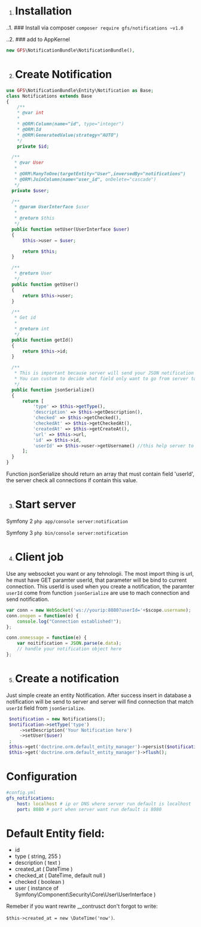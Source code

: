 1. # Installation
..1. ### Install via composer
`composer require gfs/notifications ~v1.0`

..2. ### add to AppKernel
```php
new GFS\NotificationBundle\NotificationBundle(),
```

2. # Create Notification
```php
use GFS\NotificationBundle\Entity\Notification as Base;
class Notifications extends Base
{
    /**
    * @var int
    *
    * @ORM\Column(name="id", type="integer")
    * @ORM\Id
    * @ORM\GeneratedValue(strategy="AUTO")
    */
    private $id;

  /**
   * @var User
   *
   * @ORM\ManyToOne(targetEntity="User",inversedBy="notifications")
   * @ORM\JoinColumn(name="user_id", onDelete="cascade")
   */
  private $user;

  /**
   * @param UserInterface $user
   *
   * @return $this
   */
  public function setUser(UserInterface $user)
  {
      $this->user = $user;

      return $this;
  }

  /**
   * @return User
   */
  public function getUser()
  {
      return $this->user;
  }

  /**
   * Get id
   *
   * @return int
   */
  public function getId()
  {
      return $this->id;
  }

  /**
   * This is important because server will send your JSON notification ( json_encode(your notification) ).
   * You can custom to decide what field only want to go from server to your client.
   */
  public function jsonSerialize()
  {
      return [
          'type' => $this->getType(),
          'description' => $this->getDescription(),
          'checked' => $this->getChecked(),
          'checkedAt' => $this->getCheckedAt(),
          'createdAt' => $this->getCreateAt(),
          'url' => $this->url,
          'id' => $this->id,
          'userId' => $this->user->getUsername() //this help server to identify if specific user is connected and send only to that user, you can use athor field for common notification, example group notifications.
      ];
  }
}
```

Function jsonSerialize should return an array that must contain field 'userId', the server check all connections if contain this value.

3. # Start server
Symfony 2 `php app/console server:notification`

Symfony 3 `php bin/console server:notification`

4. # Client job
Use any websocket you want or any tehnologii. The most import thing is url, he must have GET paramter userId, that parameter will be bind to current connection.
This userId is used when you create a notification, the paramter `userId` come from function `jsonSerialize` are use to mach connection and send notification.

```javascript
var conn = new WebSocket('ws://yourip:8080?userId='+$scope.username);
conn.onopen = function(e) {
    console.log("Connection established!");
};

conn.onmessage = function(e) {
    var noitification = JSON.parse(e.data);
    // handle your notification object here
};
```

5. # Create a notification
Just simple create an entity Notification. After success insert in database a notification will be send to server and server will find connection that match `userId` field from `jsonSerialize`.

```php
 $notification = new Notifications();
 $notification->setType('type')
     ->setDescription('Your Notification here')
     ->setUser($user)
 ;
 $this->get('doctrine.orm.default_entity_manager')->persist($notification);
 $this->get('doctrine.orm.default_entity_manager')->flush();
```
# Configuration
```yaml
#config.yml
gfs_notifications:
    host: localhost # ip or DNS where server run default is localhost
    port: 8080 # port when server want run default is 8080
```

# Default Entity field:
- id
- type ( string, 255 )
- description ( text )
- created_at ( DateTime )
- checked_at ( DateTime, default null )
- checked ( boolean )
- user ( instance of Symfony\Component\Security\Core\User\UserInterface )

Remeber if you want rewrite __contrusct don't forgot to write:

`$this->created_at = new \DateTime('now')`.